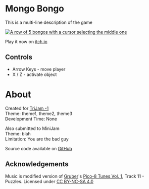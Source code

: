 # Mongo Bongo
This is a multi-line
description of the game


[![A row of 5 bongos with a cursor selecting the middle one]()](https://minimechmedia.itch.io/mongo-bongo)

Play it now on [itch.io](https://minimechmedia.itch.io/mongo-bongo)


## Controls
* Arrow Keys - move player
* X / Z - activate object




# About
Created for [TriJam -1](https://itch.io/jam/trijam--1/entries)  
Theme: theme1, theme2, theme3  
Development Time: None  

Also submitted to MiniJam  
Theme: blah  
Limitation: You are the bad guy  


Source code available on [GitHub](https://github.com/CaterpillarGames/pico8-games/tree/master/carts/mongo-bongo)


## Acknowledgements
Music is modified version of [Gruber](https://www.lexaloffle.com/bbs/?uid=11292)'s [Pico-8 Tunes Vol. 1](https://www.lexaloffle.com/bbs/?tid=29008), Track 11 - Puzzles.
Licensed under [CC BY-NC-SA 4.0](https://creativecommons.org/licenses/by-nc-sa/4.0/)



